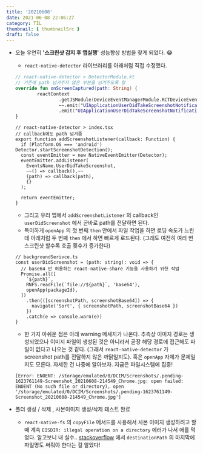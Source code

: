 ```yaml
---
title: '20210608'
date: 2021-06-08 22:06:27
category: TIL
thumbnail: { thumbnailSrc }
draft: false
---
```


- 오늘 우연히 **'스크린샷 감지 후 앱실행'** 성능향상 방법을 찾게 되었다. 😂

  - `react-native-detector` 라이브러리를 아래처럼 직접 수정했다.

  ```kotlin
  // react-native-detector > DetectorModule.kt
  // 기존에 path 넘겨주지 않은 부분을 넘겨주도록 함
  override fun onScreenCaptured(path: String) {
          reactContext
                  .getJSModule(DeviceEventManagerModule.RCTDeviceEventEmitter::class.java)
                  ~~.emit("UIApplicationUserDidTakeScreenshotNotification", null)~~
                  .emit("UIApplicationUserDidTakeScreenshotNotification", path)
  }
  ```

  ```tsx
  // react-native-detector > index.tsx
  // callback에도 path 넘겨줌
  export function addScreenshotListener(callback: Function) {
    if (Platform.OS === 'android') Detector.startScreenshotDetection();
    const eventEmitter = new NativeEventEmitter(Detector);
    eventEmitter.addListener(
      EventsName.UserDidTakeScreenshot,
      ~~() => callback(),~~
      (path) => callback(path),
      {}
    );

    return eventEmitter;
  }
  ```

  - 그리고 우리 앱에서 `addScreenshotListener` 의 callback인 `userDidScreenshot` 에서 곧바로 path를 전달하면 된다.
  - 특이하게 `openApp` 의 첫 번째 `then` 안에서 파일 작업을 하면 로딩 속도가 느린데 아래처럼 두 번째 `then` 에서 하면 빠르게 로드된다. (그래도 여전히 여러 번 스크린샷 할수록 호출 횟수가 증가한다)

  ```tsx
  // backgroundSerivce.ts
  const userDidScreenshot = (path: string): void => {
    // base64 만 허용하는 react-native-share 기능을 사용하기 위한 작업
    Promise.all([
      `${path}`,
      RNFS.readFile(`file://${path}`, 'base64'),
      openApp(packageId),
    ])
      .then(([screenshotPath, screenshotBase64]) => {
        navigate('Sort', { screenshotPath, screenshotBase64 })
      })
      .catch(e => console.warn(e))
  }
  ```

  - 한 가지 아쉬운 점은 아래 warning 메세지가 나온다. 추측상 이미지 경로는 생성되었으나 이미지 파일이 생성된 것은 아니라서 곧장 해당 경로에 접근해도 파일이 없다고 나오는 것 같다. (그래서 `react-native-detector` 가 screenshot path를 전달하지 않은 까닭일지도). 혹은 `openApp` 자체가 문제일지도 모른다. 자세한 건 나중에 알아보자. 지금은 파일시스템에 집중!

  ```tsx
  [Error: ENOENT: /storage/emulated/0/DCIM/Screenshots/.pending-1623761149-Screenshot_20210608-214549_Chrome.jpg: open failed: ENOENT (No such file or directory), open '/storage/emulated/0/DCIM/Screenshots/.pending-1623761149-Screenshot_20210608-214549_Chrome.jpg']
  ```

- 폴더 생성 / 삭제 , 사본이미지 생성/삭제 테스트 완료
  - `react-native-fs` 의 `copyFile` 메서드를 사용해서 사본 이미지 생성하려고 할 때 계속 `EISDIR: illegal operation on a directory` 에러가 나서 애를 먹었다. 알고보니 내 실수.. [stackoverflow](https://stackoverflow.com/questions/58525721/eisdir-illegal-operation-on-a-directory-read-in-react-native-file-system) 에서 `destinationPath` 의 마지막에 파일명도 써줘야 한다는 걸 알았다!
